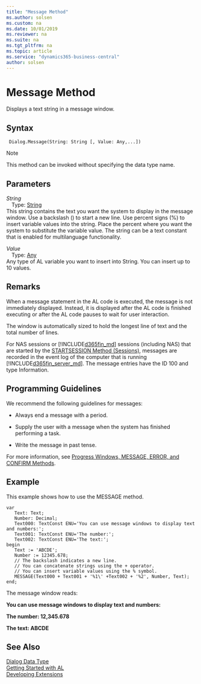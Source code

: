```yaml
---
title: "Message Method"
ms.author: solsen
ms.custom: na
ms.date: 10/01/2019
ms.reviewer: na
ms.suite: na
ms.tgt_pltfrm: na
ms.topic: article
ms.service: "dynamics365-business-central"
author: solsen
---
```

[//]: # (START>DO_NOT_EDIT)
[//]: # (IMPORTANT:Do not edit any of the content between here and the END>DO_NOT_EDIT.)
[//]: # (Any modifications should be made in the .xml files in the ModernDev repo.)
# Message Method
Displays a text string in a message window.


## Syntax
```
 Dialog.Message(String: String [, Value: Any,...])
```
> [!NOTE]  
> This method can be invoked without specifying the data type name.  
## Parameters
*String*  
&emsp;Type: [String](../string/string-data-type.md)  
This string contains the text you want the system to display in the message window. Use a backslash (\) to start a new line. Use percent signs (%) to insert variable values into the string. Place the percent where you want the system to substitute the variable value. The string can be a text constant that is enabled for multilanguage functionality.
        
*Value*  
&emsp;Type: [Any](../any/any-data-type.md)  
Any type of AL variable you want to insert into String. You can insert up to 10 values.  



[//]: # (IMPORTANT: END>DO_NOT_EDIT)

## Remarks  
 When a message statement in the AL code is executed, the message is not immediately displayed. Instead, it is displayed after the AL code is finished executing or after the AL code pauses to wait for user interaction.  
  
 The window is automatically sized to hold the longest line of text and the total number of lines.  
  
 For NAS sessions or [!INCLUDE[d365fin_md](../../includes/d365fin_md.md)] sessions \(including NAS\) that are started by the [STARTSESSION Method \(Sessions\)](../../methods-auto/session/session-startsession-method.md), messages are recorded in the event log of the computer that is running [!INCLUDE[d365fin_server_md](../../includes/d365fin_server_md.md)]. The message entries have the ID 100 and type Information.  
  
## Programming Guidelines  
 We recommend the following guidelines for messages:  
  
-   Always end a message with a period.  
  
-   Supply the user with a message when the system has finished performing a task.  
-   Write the message in past tense.  
  
 For more information, see [Progress Windows, MESSAGE, ERROR, and CONFIRM Methods](../../devenv-progress-windows-message-error-and-confirm-methods.md).  
  
## Example  
 This example shows how to use the MESSAGE method.  
 
 ```
var
    Text: Text;
    Number: Decimal;
    Text000: TextConst ENU='You can use message windows to display text and numbers:';
    Text001: TextConst ENU='The number:';
    Text002: TextConst ENU='The text:';
begin
    Text := 'ABCDE';  
    Number := 12345.678;  
    // The backslash indicates a new line.  
    // You can concatenate strings using the + operator.  
    // You can insert variable values using the % symbol.  
    MESSAGE(Text000 + Text001 + '%1\' +Text002 + '%2', Number, Text);  
end;
```  
  
 The message window reads:  
  
 **You can use message windows to display text and numbers:**  
  
 **The number: 12,345.678**  
  
 **The text: ABCDE**  
 
## See Also
[Dialog Data Type](dialog-data-type.md)  
[Getting Started with AL](../../devenv-get-started.md)  
[Developing Extensions](../../devenv-dev-overview.md)